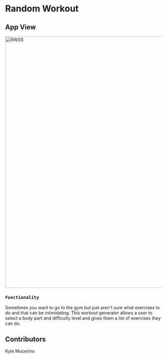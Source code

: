 # Random Workout

## App View
<img width="808" alt="RWSS" src="https://github.com/kyle-mucerino/random-workout/assets/124935227/ca4e3fca-aba9-4a38-9986-a060c8418d25">


### `Functionality`

Sometimes you want to go to the gym but just aren't sure what exercises to do and that can be intimidating. This workout generator allows a user to select a body part and difficulty level and gives them a list of exercises they can do. 

## Contributors
Kyle Mucerino